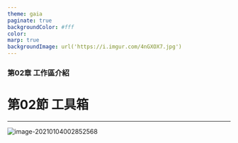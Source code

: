 ```yaml
---
theme: gaia
paginate: true
backgroundColor: #fff
color: 
marp: true
backgroundImage: url('https://i.imgur.com/4nGXOX7.jpg')
---
```

<style>
section h1 {
  color: #48011f
}
</style>

<!-- _class: lead -->

### 第02章 工作區介紹
# 第02節 工具箱

---



![image-20210104002852568](https://i.loli.net/2021/01/04/jRLcdGQme389fwh.png)

